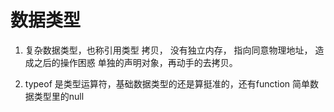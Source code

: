 # 数据类型

1. 复杂数据类型，也称引用类型
    拷贝，
    没有独立内存，
    指向同意物理地址，
    造成之后的操作困惑
    单独的声明对象，再动手的去拷贝。

2. typeof 是类型运算符，基础数据类型的还是算挺准的，还有function
    简单数据类型里的null
